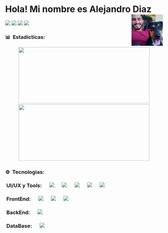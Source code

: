 # Hola! Mi nombre es Alejandro Diaz  <img src="https://media.giphy.com/media/hvRJCLFzcasrR4ia7z/giphy.gif" width="35" alt=""> <img align="right" heigth="100" width="100" src="https://github.com/Dev-Alejo/Dev-Alejo/blob/main/mailo.jpeg" />

<img src="https://img.shields.io/badge/Instagram-E4405F?style=for-the-badge&logo=instagram&logoColor=white"/> <img src="https://img.shields.io/badge/Gmail-D14836?style=for-the-badge&logo=gmail&logoColor=white"/> <img src="https://img.shields.io/badge/Stack_Overflow-FE7A16?style=for-the-badge&logo=stack-overflow&logoColor=white"/> <img src="https://img.shields.io/badge/LinkedIn-0077B5?style=for-the-badge&logo=linkedin&logoColor=white"/>

### 📊 &nbsp;Estadicticas:

<div align="center">
  <a href="https://github.com/Dev-Alejo">
    <img height="180em" width="420em" src="https://github-readme-stats.vercel.app/api?username=Dev-Alejo&show_icons=true&theme=transparent"/>  
    <img height="180em" width="420em" src="https://github-readme-stats.vercel.app/api/top-langs/?username=Dev-Alejo&layout=compact&theme=transparent"/>
  </a>
</div>

### ⚙️ &nbsp;Tecnologias:

### &nbsp;UI/UX y Tools: &emsp; <img heigth="15" width="25" src="https://cdn.jsdelivr.net/gh/devicons/devicon/icons/git/git-original.svg" /> &emsp; <img heigth="15" width="25" src="https://i.postimg.cc/SNC7CYCJ/github.png"/> &emsp; <img heigth="15" width="25" src="https://cdn.jsdelivr.net/gh/devicons/devicon/icons/vscode/vscode-original.svg" /> &emsp; <img heigth="15" width="25" src="https://cdn.jsdelivr.net/gh/devicons/devicon/icons/figma/figma-original.svg" /> &emsp; <img heigth="15" width="25" src="https://upload.wikimedia.org/wikipedia/commons/4/45/Notion_app_logo.png" /> 

### &nbsp;FrontEnd: &emsp; <img heigth="15" width="25" src="https://cdn.jsdelivr.net/gh/devicons/devicon/icons/html5/html5-original.svg" /> &emsp; <img heigth="15" width="25" src="https://cdn.jsdelivr.net/gh/devicons/devicon/icons/css3/css3-original.svg" /> &emsp; <img heigth="15" width="25" src="https://cdn.jsdelivr.net/gh/devicons/devicon/icons/javascript/javascript-original.svg" />

### &nbsp;BackEnd: &emsp; <img heigth="20" width="30" src="https://cdn.jsdelivr.net/gh/devicons/devicon/icons/php/php-original.svg" />

### &nbsp;DataBase: &emsp; <img heigth="20" width="30" src="https://cdn.jsdelivr.net/gh/devicons/devicon/icons/mysql/mysql-original-wordmark.svg" />
